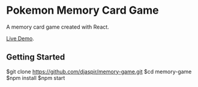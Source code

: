 # Pokemon Memory Card Game
A memory card game created with React.

[Live Demo](https://djaspir.github.io/memory-game/).

## Getting Started
$git clone https://github.com/djaspir/memory-game.git
$cd memory-game
$npm install
$npm start
